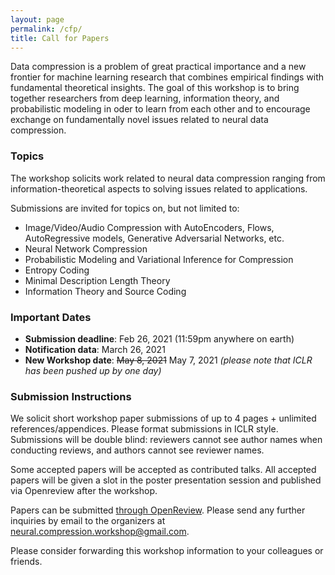 ```yaml
---
layout: page
permalink: /cfp/
title: Call for Papers
---
```



Data compression is a problem of great practical importance and a new frontier for machine learning research that combines empirical findings with fundamental theoretical insights. The goal of this workshop is to bring together researchers from deep learning, information theory, and probabilistic modeling in oder to learn from each other and to encourage exchange on fundamentally novel issues related to neural data compression.

### Topics

The workshop solicits work related to neural data compression ranging from information-theoretical aspects to solving issues related to applications.

Submissions are invited for topics on, but not limited to:

* Image/Video/Audio Compression with AutoEncoders, Flows, AutoRegressive models, Generative Adversarial Networks, etc.
* Neural Network Compression
* Probabilistic Modeling and Variational Inference for Compression
* Entropy Coding
* Minimal Description Length Theory
* Information Theory and Source Coding
### Important Dates

* **Submission deadline**: Feb 26, 2021 (11:59pm anywhere on earth)
* **Notification data**: March 26, 2021
* **New Workshop date**: <s>May 8, 2021</s> May 7, 2021 *(please note that ICLR has been pushed up by one day)*

### Submission Instructions

We solicit short workshop paper submissions of up to 4 pages + unlimited references/appendices. Please format submissions in ICLR style. Submissions will be double blind: reviewers cannot see author names when conducting reviews, and authors cannot see reviewer names.

Some accepted papers will be accepted as contributed talks. All accepted papers will be given a slot in the poster presentation session and published via Openreview after the workshop.

Papers can be submitted [through OpenReview](https://openreview.net/group?id=ICLR.cc/2021/Workshop/Neural_Compression). Please send any further inquiries by email to the organizers at [neural.compression.workshop@gmail.com](mailto:neural.compression.workshop@gmail.com).

Please consider forwarding this workshop information to your colleagues or friends. 
